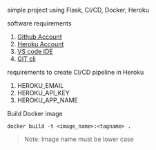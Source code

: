 simple project using Flask, CI/CD, Docker, Heroku

software requirements

1. [Github Account](https://github.com/)
2. [Heroku Account](https://heroku.com/)
3. [VS code IDE](https://code.visualstudio.com/download)
4. [GIT cli](https://git-scm.com/downloads)

requirements to create CI/CD pipeline in Heroku
1. HEROKU_EMAIL
2. HEROKU_API_KEY
3. HEROKU_APP_NAME


Build Docker image
```
docker build -t <image_name>:<tagname> .
```
> Note: Image name must be lower case

